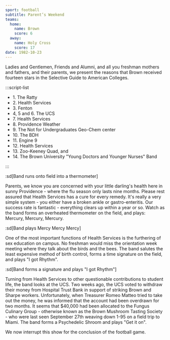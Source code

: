 ```yaml
---
sport: football
subtitle: Parent’s Weekend
teams:
  home:
    name: Brown
    score: 6
  away:
    name: Holy Cross
    score: 17
date: 1982-10-23
---
```


Ladies and Gentlemen, Friends and Alumni, and all you freshman mothers and fathers, and their parents, we present the reasons that Brown received fourteen stars in the Selective Guide to American Colleges.

:::script-list

- 1\. The Ratty
- 2\. Health Services
- 3\. Fenton
- 4, 5 and 6. The UCS
- 7\. Health Services
- 8\. Providence Weather
- 9\. The Not for Undergraduates Geo-Chem center
- 10\. The BDH
- 11\. Engine 9
- 12\. Health Services
- 13\. Zoo-Keeney Quad, and
- 14\. The Brown University "Young Doctors and Younger Nurses" Band

:::

:sd[Band runs onto field into a thermometer]

Parents, we know you are concerned with your little darling's health here in sunny Providence - where the flu season only lasts nine months. Please rest assured that Health Services has a cure for every remedy. It's really a very simple system - you either have a broken ankle or gastro-enteritis. Our success rate is fantastic - everything clears up within a year or so. Watch as the band forms an overheated thermometer on the field, and plays: Mercury, Mercury, Mercury.

:sd[Band plays Mercy Mercy Mercy]

One of the most important functions of Health Services is the furthering of sex education on campus. No freshman would miss the orientation week meeting where they talk about the birds and the bees. The band salutes the least expensive method of birth control, forms a time signature on the field, and plays "I got Rhythm".

:sd[Band forms a signature and plays "I got Rhythm"]

Turning from Health Services to other questionable contributions to student life, the band looks at the UCS. Two weeks ago, the UCS voted to withdraw their money from Hospital Trust Bank in support of striking Brown and Sharpe workers. Unfortunately, when Treasurer Romeo Matteo tried to take out the money, he was informed that the account had been overdrawn for two months. It seems that $40,000 had been allocated to the Fungus Culinary Group - otherwise known as the Brown Mushroom Tasting Society - who were last seen September 27th weaving down 1-95 on a field trip to Miami. The band forms a Psychedelic Shroom and plays "Get it on".

We now interrupt this show for the conclusion of the football game.
